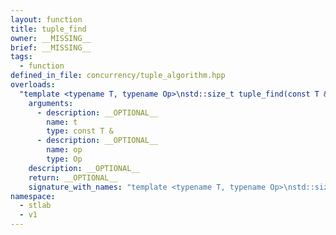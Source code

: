 ```yaml
---
layout: function
title: tuple_find
owner: __MISSING__
brief: __MISSING__
tags:
  - function
defined_in_file: concurrency/tuple_algorithm.hpp
overloads:
  "template <typename T, typename Op>\nstd::size_t tuple_find(const T &, Op)":
    arguments:
      - description: __OPTIONAL__
        name: t
        type: const T &
      - description: __OPTIONAL__
        name: op
        type: Op
    description: __OPTIONAL__
    return: __OPTIONAL__
    signature_with_names: "template <typename T, typename Op>\nstd::size_t tuple_find(const T & t, Op op)"
namespace:
  - stlab
  - v1
---
```

